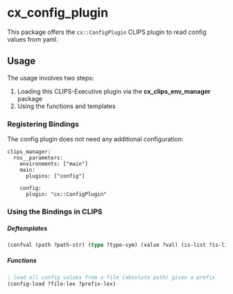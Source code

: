 # cx_config_plugin
This package offers the `cx::ConfigPlugin` CLIPS plugin to read config values from yaml.

## Usage
The usage involves two steps:
1. Loading this CLIPS-Executive plugin via the **cx_clips_env_manager** package
2. Using the functions and templates

### Registering Bindings
The config plugin does not need any additional configuration:
```
clips_manager:
  ros__parameters:
    environments: ["main"]
    main:
      plugins: ["config"]

    config:
      plugin: "cx::ConfigPlugin"
```
### Using the Bindings in CLIPS

##### Deftemplates
```lisp
(confval (path ?path-str) (type ?type-sym) (value ?val) (is-list ?is-list-sym) (list-value ?list-val))
```

##### Functions
```lisp
; load all config values from a file (absolute path) given a prefix
(config-load ?file-lex ?prefix-lex)
```
